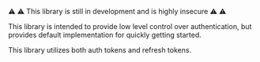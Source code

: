 :warning: :warning: This library is still in development and is highly insecure :warning: :warning:

This library is intended to provide low level control over authentication, but provides default implementation for quickly getting started.

This library utilizes both auth tokens and refresh tokens.
